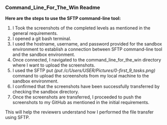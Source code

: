 ### Command_Line_For_The_Win Readme

**Here are the steps to use the SFTP command-line tool:**

1. I Took the screenshots of the completed levels as mentioned in the general requirements.
2. I opened a git bash terminal.
3. I used the hostname, username, and password provided for the sandbox environment to establish a connection between SFTP command-line tool  and the sandbox environment.
4. Once connected, I navigated to the command_line_for_the_win directory where I want to upload the screenshots.
5. I used the SFTP put *(put /c/Users/USER/Pictures/0-first_9_tasks.png)* command to upload the screenshots from my local machine to the sandbox environment.
6. I confirmed that the screenshots have been successfully transferred by checking the sandbox directory.
7. Once the screenshots are transferred, I proceeded to push the screenshots to my GitHub as mentioned in the initial requirements.

This will help the reviewers understand how I performed the file transfer using SFTP.
